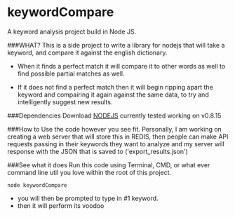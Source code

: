 keywordCompare
==============

A keyword analysis project build in Node JS.

###WHAT?
This is a side project to write a library for nodejs
that will take a keyword, and compare it against the english
dictionary.

* When it finds a perfect match it will compare it to other words as
well to find possible partial matches as well.

* If it does not find a perfect match then it will begin ripping apart
the keyword and compairing it again against the same data, to try and 
intelligently suggest new results.

###Dependencies
Download [NODEJS](http://nodejs.org)
currently tested working on v0.8.15

###How to
Use the code however you see fit.
Personally, I am working on creating a web server
that will store this in REDIS, then people can make API
requests passing in their keywords they want to analyze
and my server will response with the JSON that is saved
to ('export_results.json')


###See what it does
Run this code using Terminal, CMD, or what ever command line util you love
within the root of this project.
```shell
node keywordCompare
```

* you will then be prompted to type in #1 keyword.
* then it will perform its voodoo